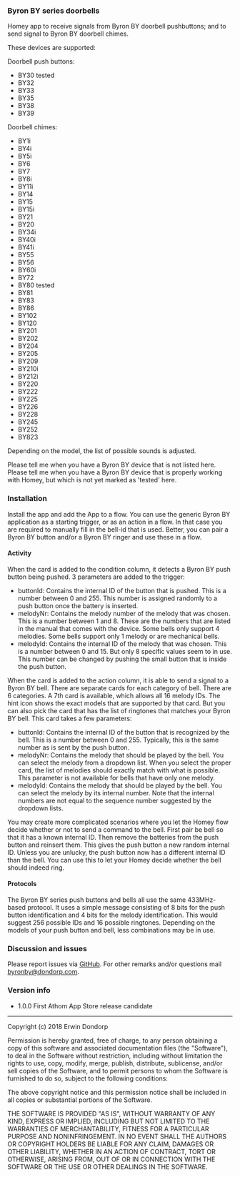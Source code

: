 
### Byron BY series doorbells
Homey app to receive signals from Byron BY doorbell pushbuttons; and to send signal to Byron BY doorbell chimes.

These devices are supported:

Doorbell push buttons:
* BY30 tested
* BY32 
* BY33
* BY35
* BY38
* BY39

Doorbell chimes:
* BY1i
* BY4i
* BY5i
* BY6
* BY7
* BY8i
* BY11i
* BY14
* BY15
* BY15i
* BY21
* BY20
* BY34i
* BY40i
* BY41i
* BY55
* BY56
* BY60i
* BY72
* BY80 tested
* BY81
* BY83
* BY86
* BY102
* BY120
* BY201
* BY202
* BY204
* BY205
* BY209
* BY210i
* BY212i
* BY220
* BY222
* BY225
* BY226
* BY228
* BY245
* BY252
* BY823

Depending on the model, the list of possible sounds is adjusted.

Please tell me when you have a Byron BY device that is not listed here.
Please tell me when you have a Byron BY device that is properly working with Homey, but which is not yet marked as 'tested' here.

### Installation
Install the app and add the App to a flow. You can use the generic Byron BY application as a starting trigger, or as an action in a flow. In that case you are required to manually fill in the bell-id that is used. Better, you can pair a Byron BY button and/or a Byron BY ringer and use these in a flow.

#### Activity

When the card is added to the condition column, it detects a Byron BY push button being pushed. 3 parameters are added to the trigger:
* buttonId:
Contains the internal ID of the button that is pushed. This is a number between 0 and 255. This number is assigned randomly to a push button once the battery is inserted.
* melodyNr:
Contains the melody number of the melody that was chosen. This is a number between 1 and 8. These are the numbers that are listed in the manual that comes with the device. Some bells only support 4 melodies. Some bells support only 1 melody or are mechanical bells.
* melodyId:
Contains the internal ID of the melody that was chosen. This is a number between 0 and 15. But only 8 specific values seem to in use. This number can be changed by pushing the small button that is inside the push button.

When the card is added to the action column, it is able to send a signal to a Byron BY bell. There are separate cards for each category of bell. There are 6 categories. A 7th card is available, which allows all 16 melody IDs. The hint icon shows the exact models that are supported by that card. But you can also pick the card that has the list of ringtones that matches your Byron BY bell. This card takes a few parameters:
* buttonId:
Contains the internal ID of the button that is recognized by the bell. This is a number between 0 and 255. Typically, this is the same number as is sent by the push button.
* melodyNr:
Contains the melody that should be played by the bell. You can select the melody from a dropdown list. When you select the proper card, the list of melodies should exactly match with what is possible. This parameter is not available for bells that have only one melody.
* melodyId:
Contains the melody that should be played by the bell. You can select the melody by its internal number. Note that the internal numbers are not equal to the sequence number suggested by the dropdown lists.

You may create more complicated scenarios where you let the Homey flow decide whether or not to send a command to the bell. First pair be bell so that it has a known internal ID. Then remove the batteries from the push button and reinsert them. This gives the push button a new random internal ID. Unless you are unlucky, the push button now has a different internal ID than the bell. You can use this to let your Homey decide whether the bell should indeed ring.

#### Protocols
The Byron BY series push buttons and bells all use the same 433MHz-based protocol. It uses a simple message consisting of 8 bits for the push button identification and 4 bits for the melody identification. This would suggest 256 possible IDs and 16 possible ringtones. Depending on the models of your push button and bell, less combinations may be in use.

### Discussion and issues
Please report issues via [GitHub](https://github.com/erwindon/com.dondorp.homey.byronby/issues). For other remarks and/or questions mail byronby@dondorp.com.

### Version info
* 1.0.0 First Athom App Store release candidate

----------

Copyright (c) 2018 Erwin Dondorp

Permission is hereby granted, free of charge, to any person obtaining a copy of this software and associated documentation files (the "Software"), to deal in the Software without restriction, including without limitation the rights to use, copy, modify, merge, publish, distribute, sublicense, and/or sell copies of the Software, and to permit persons to whom the Software is furnished to do so, subject to the following conditions:

The above copyright notice and this permission notice shall be included in all copies or substantial portions of the Software.

THE SOFTWARE IS PROVIDED "AS IS", WITHOUT WARRANTY OF ANY KIND, EXPRESS OR IMPLIED, INCLUDING BUT NOT LIMITED TO THE WARRANTIES OF MERCHANTABILITY, FITNESS FOR A PARTICULAR PURPOSE AND NONINFRINGEMENT. IN NO EVENT SHALL THE AUTHORS OR COPYRIGHT HOLDERS BE LIABLE FOR ANY CLAIM, DAMAGES OR OTHER LIABILITY, WHETHER IN AN ACTION OF CONTRACT, TORT OR OTHERWISE, ARISING FROM, OUT OF OR IN CONNECTION WITH THE SOFTWARE OR THE USE OR OTHER DEALINGS IN THE SOFTWARE.
